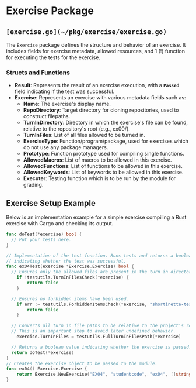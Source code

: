 # Exercise Package
## `[exercise.go](~/pkg/exercise/exercise.go)`
The `Exercise` package defines the structure and behavior of an exercise. 
It includes fields for exercise metadata, allowed resources, and 1 (!) function for executing
the tests for the exercise.

### Structs and Functions
* **Result**: Represents the result of an exercise execution, with a **`Passed`** field indicating if the test was successful.
* **Exercise**: Represents an exercise with various metadata fields such as:
  * **Name**: The exercise's display name.
  * **RepoDirectory**: Target directory for cloning repositories, used to construct filepaths.
  * **TurnInDirectory**: Directory in which the exercise's file can be found, relative to the repository's root (e.g., ex00/).
  * **TurnInFiles**: List of all files allowed to be turned in.
  * **ExerciseType**: Function/program/package, used for exercises which do not use any package managers.
  * **Prototype**: Function prototype used for compiling single functions.
  * **AllowedMacros**: List of macros to be allowed in this exercise.
  * **AllowedFunctions**: List of functions to be allowed in this exercise.
  * **AllowedKeywords**: List of keywords to be allowed in this exercise.
  * **Executer**: Testing function which is to be run by the module for grading.

## Exercise Setup Example
Below is an implementation example for a simple exercise compiling a Rust exercise with Cargo and checking its output. 

```go
func doTest(*exercise) bool {
  // Put your tests here.
}

// Implementation of the test function. Runs tests and returns a boolean
// indicating whether the test was successful.
func ex04Test(exercise *Exercise.Exercise) bool {
  // Ensures only the allowed files are present in the turn in directory.
	if !testutils.TurnInFilesCheck(*exercise) {
		return false
	}

  // Ensures no forbidden items have been used.
	if err := testutils.ForbiddenItemsCheck(*exercise, "shortinette-test-R00"); err != nil {
		return false
	}

  // Converts all turn in file paths to be relative to the project's root directory.
  // This is an important step to avoid later undefined behavior.
	exercise.TurnInFiles = testutils.FullTurnInFilesPath(*exercise)

  // Returns a boolean value indicating whether the exercise is passed.
  return doTest(*exercise)
}
// Creates the exercise object to be passed to the module.
func ex04() Exercise.Exercise {
	return Exercise.NewExercise("EX04", "studentcode", "ex04", []string{"src/main.rs", "Cargo.toml"}, "", "", []string{"println"}, nil, nil, ex04Test)
}
```
